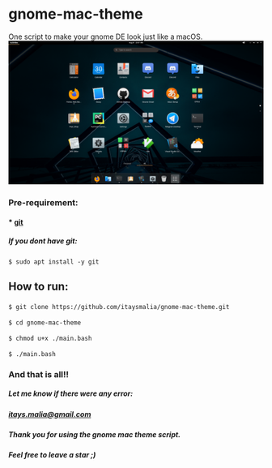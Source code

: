 # gnome-mac-theme
One script to make your gnome DE look just like a macOS.
![](media/gnome-mac-theme-script-results.png)
### Pre-requirement:
#### * [git](https://git-scm.com/)
##### If you dont have git:
`
$ sudo apt install -y git
`

## How to run:

`
$ git clone https://github.com/itaysmalia/gnome-mac-theme.git
`

`
$ cd gnome-mac-theme
`

`
$ chmod u+x ./main.bash
`

`
$ ./main.bash
`

### And that is all!!
##### Let me know if there were any error:
##### itays.malia@gmail.com
##### Thank you for using the gnome mac theme script.
##### Feel free to leave a star ;)
